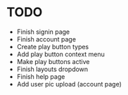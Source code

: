 # TODO

* Finish signin page
* Finish account page
* Create play button types
* Add play button context menu
* Make play buttons active
* Finish layouts dropdown
* Finish help page
* Add user pic upload (account page)

